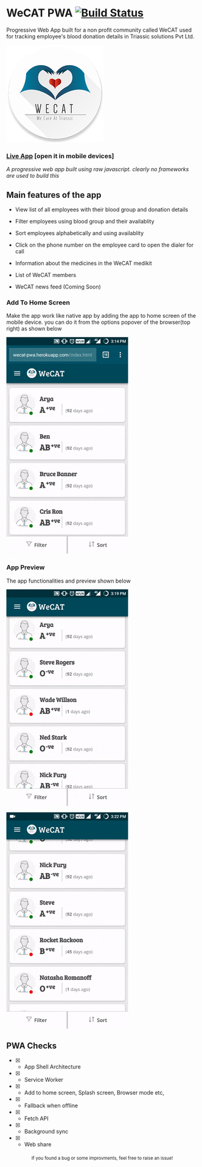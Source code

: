 # WeCAT PWA  [![Build Status](https://travis-ci.org/iamntg/wecat-pwa.svg?branch=master)](https://travis-ci.org/iamntg/wecat-pwa)

Progressive Web App built for a non profit community called WeCAT used for tracking employee's blood donation details in Triassic solutions Pvt Ltd.

![ScreenShot](https://raw.githubusercontent.com/iamntg/wecat-pwa/master/others/wecat.png)

### [Live App](https://wecat-pwa.herokuapp.com/index.html)  [open it in mobile devices]

*A progressive web app built using raw javascript. clearly no frameworks are used to build this*


## Main features of the app

 * View list of all employees with their blood group and donation details

 * Filter employees using blood group and their availablity

 * Sort employees alphabetically and using availablity

 * Click on the phone number on the employee card to open the dialer for call

 * Information about the medicines in the WeCAT medikit

 * List of WeCAT members

 * WeCAT news feed (Coming Soon)



### Add To Home Screen

Make the app work like native app by adding the app to home screen of the mobile device. you can do it from the options popover of the browser(top right) as shown below

![AddToHome](https://raw.githubusercontent.com/iamntg/wecat-pwa/master/others/add_to_homescreen.gif)


### App Preview

The app functionalities and preview shown below

![Preview1](https://raw.githubusercontent.com/iamntg/wecat-pwa/master/others/main_page.gif)

![Preview2](https://raw.githubusercontent.com/iamntg/wecat-pwa/master/others/other_pages.gif)


## PWA Checks

- [x] - App Shell Architecture

- [x] - Service Worker

- [x] - Add to home screen, Splash screen, Browser mode etc,

- [x] - Fallback when offline

- [x] - Fetch API

- [x] - Background sync

- [x] - Web share


<div align="center">
  <sub>If you found a bug or some improvments, feel free to raise an issue!</sub>
</div>

